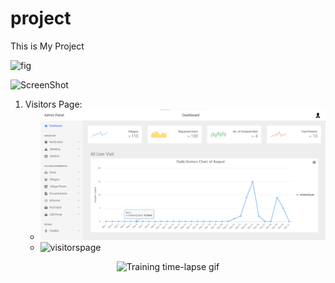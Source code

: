 # project
This is My Project
 
<img alt="fig" src="https://1.bp.blogspot.com/drive-storage/APZSt_dKe4dZ-8Z3oP-CcLGe05I3hD6Eb9255ut8R6CdbF7pulNvapPRYIlioJ95qyR-NjtqvEZZfwIP5SVO01g5ibRvlwrdne_xdnX82bd3ow=s16000" />

![ScreenShot](https://github.com/i-saumitra/Voice-controlled-MP3-Player/blob/master/screenshot.jpg)

1. Visitors Page:
   - <img alt="visitorspage" src="https://github.com/HYPERERVelocity/project/blob/main/Admin/Admin1.png" />
   - <img alt="visitorspage" src="https://drive.google.com/drive/folders/1qVKcwOsDZmtcVKibPAYaV_mpKVVE9y_b" />



<p align="center">
<img alt="Training time-lapse gif" src="https://github.com/akanimax/BMSG-GAN/blob/master/diagrams/explanatory_video_2.gif" />
<br>
</p>
